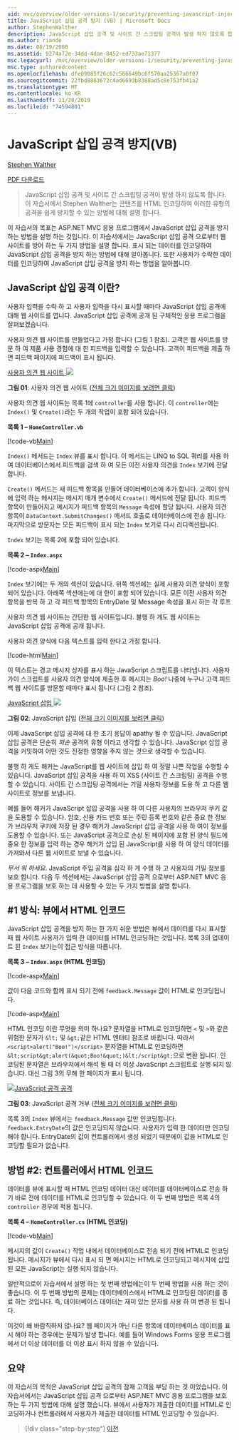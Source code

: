 ```yaml
---
uid: mvc/overview/older-versions-1/security/preventing-javascript-injection-attacks-vb
title: JavaScript 삽입 공격 방지 (VB) | Microsoft Docs
author: StephenWalther
description: JavaScript 삽입 공격 및 사이트 간 스크립팅 공격이 발생 하지 않도록 합니다. 이 자습서에서 Stephen Walther는 쉽게 제거할 수 있는 방법을 설명 합니다.
ms.author: riande
ms.date: 08/19/2008
ms.assetid: 9274a72e-34dd-4dae-8452-ed733ae71377
msc.legacyurl: /mvc/overview/older-versions-1/security/preventing-javascript-injection-attacks-vb
msc.type: authoredcontent
ms.openlocfilehash: dfe09085f26c62c566649bc6f570aa25367a0f07
ms.sourcegitcommit: 22fbd8863672c4ad6693b8388ad5c8e753fb41a2
ms.translationtype: MT
ms.contentlocale: ko-KR
ms.lasthandoff: 11/28/2019
ms.locfileid: "74594801"
---
```

# <a name="preventing-javascript-injection-attacks-vb"></a>JavaScript 삽입 공격 방지(VB)

[Stephen Walther](https://github.com/StephenWalther)

[PDF 다운로드](https://download.microsoft.com/download/8/4/8/84843d8d-1575-426c-bcb5-9d0c42e51416/ASPNET_MVC_Tutorial_06_VB.pdf)

> JavaScript 삽입 공격 및 사이트 간 스크립팅 공격이 발생 하지 않도록 합니다. 이 자습서에서 Stephen Walther는 콘텐츠를 HTML 인코딩하여 이러한 유형의 공격을 쉽게 방지할 수 있는 방법에 대해 설명 합니다.

이 자습서의 목표는 ASP.NET MVC 응용 프로그램에서 JavaScript 삽입 공격을 방지 하는 방법을 설명 하는 것입니다. 이 자습서에서는 JavaScript 삽입 공격 으로부터 웹 사이트를 방어 하는 두 가지 방법을 설명 합니다. 표시 되는 데이터를 인코딩하여 JavaScript 삽입 공격을 방지 하는 방법에 대해 알아봅니다. 또한 사용자가 수락한 데이터를 인코딩하여 JavaScript 삽입 공격을 방지 하는 방법을 알아봅니다.

## <a name="what-is-a-javascript-injection-attack"></a>JavaScript 삽입 공격 이란?

사용자 입력을 수락 하 고 사용자 입력을 다시 표시할 때마다 JavaScript 삽입 공격에 대해 웹 사이트를 엽니다. JavaScript 삽입 공격에 공개 된 구체적인 응용 프로그램을 살펴보겠습니다.

사용자 의견 웹 사이트를 만들었다고 가정 합니다 (그림 1 참조). 고객은 웹 사이트를 방문 하 여 제품 사용 경험에 대 한 피드백을 입력할 수 있습니다. 고객이 피드백을 제출 하면 피드백 페이지에 피드백이 표시 됩니다.

[사용자 의견 웹 사이트 ![](preventing-javascript-injection-attacks-vb/_static/image2.png)](preventing-javascript-injection-attacks-vb/_static/image1.png)

**그림 01**: 사용자 의견 웹 사이트 ([전체 크기 이미지를 보려면 클릭](preventing-javascript-injection-attacks-vb/_static/image3.png))

사용자 의견 웹 사이트는 목록 1에 `controller`를 사용 합니다. 이 `controller`에는 `Index()` 및 `Create()`라는 두 개의 작업이 포함 되어 있습니다.

**목록 1 – `HomeController.vb`**

[!code-vb[Main](preventing-javascript-injection-attacks-vb/samples/sample1.vb)]

`Index()` 메서드는 `Index` 뷰를 표시 합니다. 이 메서드는 LINQ to SQL 쿼리를 사용 하 여 데이터베이스에서 피드백을 검색 하 여 모든 이전 사용자 의견을 `Index` 보기에 전달 합니다.

`Create()` 메서드는 새 피드백 항목을 만들어 데이터베이스에 추가 합니다. 고객이 양식에 입력 하는 메시지는 메시지 매개 변수에서 `Create()` 메서드에 전달 됩니다. 피드백 항목이 만들어지고 메시지가 피드백 항목의 `Message` 속성에 할당 됩니다. 사용자 의견 항목이 `DataContext.SubmitChanges()` 메서드 호출로 데이터베이스에 전송 됩니다. 마지막으로 방문자는 모든 피드백이 표시 되는 `Index` 보기로 다시 리디렉션됩니다.

`Index` 보기는 목록 2에 포함 되어 있습니다.

**목록 2 – `Index.aspx`**

[!code-aspx[Main](preventing-javascript-injection-attacks-vb/samples/sample2.aspx)]

`Index` 보기에는 두 개의 섹션이 있습니다. 위쪽 섹션에는 실제 사용자 의견 양식이 포함 되어 있습니다. 아래쪽 섹션에는에 대 한이 포함 되어 있습니다. 모든 이전 사용자 의견 항목을 반복 하 고 각 피드백 항목의 EntryDate 및 Message 속성을 표시 하는 각 루프

사용자 의견 웹 사이트는 간단한 웹 사이트입니다. 불행 하 게도 웹 사이트는 JavaScript 삽입 공격에 공개 됩니다.

사용자 의견 양식에 다음 텍스트를 입력 한다고 가정 합니다.

[!code-html[Main](preventing-javascript-injection-attacks-vb/samples/sample3.html)]

이 텍스트는 경고 메시지 상자를 표시 하는 JavaScript 스크립트를 나타냅니다. 사용자가이 스크립트를 사용자 의견 양식에 제출한 후 메시지는 <em>Boo!</em> 나중에 누구나 고객 피드백 웹 사이트를 방문할 때마다 표시 됩니다 (그림 2 참조).

[JavaScript 삽입 ![](preventing-javascript-injection-attacks-vb/_static/image5.png)](preventing-javascript-injection-attacks-vb/_static/image4.png)

**그림 02**: JavaScript 삽입 ([전체 크기 이미지를 보려면 클릭](preventing-javascript-injection-attacks-vb/_static/image6.png))

이제 JavaScript 삽입 공격에 대 한 초기 응답이 apathy 될 수 있습니다. JavaScript 삽입 공격은 단순히 *파손* 공격의 유형 이라고 생각할 수 있습니다. JavaScript 삽입 공격을 커밋하여 어떤 것도 진정한 영향을 주지 않는 것으로 생각할 수 있습니다.

불행 하 게도 해커는 JavaScript를 웹 사이트에 삽입 하 여 정말 나쁜 작업을 수행할 수 있습니다. JavaScript 삽입 공격을 사용 하 여 XSS (사이트 간 스크립팅) 공격을 수행할 수 있습니다. 사이트 간 스크립팅 공격에서는 기밀 사용자 정보를 도용 하 고 다른 웹 사이트로 정보를 보냅니다.

예를 들어 해커가 JavaScript 삽입 공격을 사용 하 여 다른 사용자의 브라우저 쿠키 값을 도용할 수 있습니다. 암호, 신용 카드 번호 또는 주민 등록 번호와 같은 중요 한 정보가 브라우저 쿠키에 저장 된 경우 해커가 JavaScript 삽입 공격을 사용 하 여이 정보를 도용할 수 있습니다. 또는 JavaScript 공격으로 손상 된 페이지에 포함 된 양식 필드에 중요 한 정보를 입력 하는 경우 해커가 삽입 된 JavaScript를 사용 하 여 양식 데이터를 가져와서 다른 웹 사이트로 보낼 수 있습니다.

*무서 워 하세요*. JavaScript 주입 공격을 심각 하 게 수행 하 고 사용자의 기밀 정보를 보호 합니다. 다음 두 섹션에서는 JavaScript 삽입 공격 으로부터 ASP.NET MVC 응용 프로그램을 보호 하는 데 사용할 수 있는 두 가지 방법을 설명 합니다.

## <a name="approach-1-html-encode-in-the-view"></a>#1 방식: 뷰에서 HTML 인코드

JavaScript 삽입 공격을 방지 하는 한 가지 쉬운 방법은 뷰에서 데이터를 다시 표시할 때 웹 사이트 사용자가 입력 한 데이터를 HTML 인코딩하는 것입니다. 목록 3의 업데이트 된 `Index` 보기는이 접근 방식을 따릅니다.

**목록 3 – `Index.aspx` (HTML 인코딩)**

[!code-aspx[Main](preventing-javascript-injection-attacks-vb/samples/sample4.aspx)]

값이 다음 코드와 함께 표시 되기 전에 `feedback.Message` 값이 HTML로 인코딩됩니다.

[!code-aspx[Main](preventing-javascript-injection-attacks-vb/samples/sample5.aspx)]

HTML 인코딩 이란 무엇을 의미 하나요? 문자열을 HTML로 인코딩하면 `<` 및 `>`와 같은 위험한 문자가 `&lt;` 및 `&gt;`같은 HTML 엔터티 참조로 바뀝니다. 따라서 `<script>alert("Boo!")</script>` 문자열을 HTML로 인코딩하면 `&lt;script&gt;alert(&quot;Boo!&quot;)&lt;/script&gt;`으로 변환 됩니다. 인코딩된 문자열은 브라우저에서 해석 될 때 더 이상 JavaScript 스크립트로 실행 되지 않습니다. 대신 그림 3의 무해 한 페이지가 표시 됩니다.

[![JavaScript 공격 공격](preventing-javascript-injection-attacks-vb/_static/image8.png)](preventing-javascript-injection-attacks-vb/_static/image7.png)

**그림 03**: JavaScript 공격 거부 ([전체 크기 이미지를 보려면 클릭](preventing-javascript-injection-attacks-vb/_static/image9.png))

목록 3의 `Index` 뷰에서는 `feedback.Message` 값만 인코딩됩니다. `feedback.EntryDate`의 값은 인코딩되지 않습니다. 사용자가 입력 한 데이터만 인코딩해야 합니다. EntryDate의 값이 컨트롤러에서 생성 되었기 때문에이 값을 HTML로 인코딩할 필요가 없습니다.

## <a name="approach-2-html-encode-in-the-controller"></a>방법 #2: 컨트롤러에서 HTML 인코드

데이터를 뷰에 표시할 때 HTML 인코딩 데이터 대신 데이터를 데이터베이스로 전송 하기 바로 전에 데이터를 HTML로 인코딩할 수 있습니다. 이 두 번째 방법은 목록 4의 `controller` 경우에 적용 됩니다.

**목록 4 – `HomeController.cs` (HTML 인코딩)**

[!code-vb[Main](preventing-javascript-injection-attacks-vb/samples/sample6.vb)]

메시지의 값이 `Create()` 작업 내에서 데이터베이스로 전송 되기 전에 HTML로 인코딩됩니다. 메시지가 뷰에서 다시 표시 되 면 메시지는 HTML로 인코딩되고 메시지에 삽입 된 모든 JavaScript는 실행 되지 않습니다.

일반적으로이 자습서에서 설명 하는 첫 번째 방법에는이 두 번째 방법을 사용 하는 것이 좋습니다. 이 두 번째 방법의 문제는 데이터베이스에서 HTML로 인코딩된 데이터를 종료 하는 것입니다. 즉, 데이터베이스 데이터는 재미 있는 문자를 사용 하 여 변경 된 됩니다.

이것이 왜 바람직하지 않나요? 웹 페이지가 아닌 다른 항목에 데이터베이스 데이터를 표시 해야 하는 경우에는 문제가 발생 합니다. 예를 들어 Windows Forms 응용 프로그램에서 더 이상 데이터를 더 이상 표시 하지 않을 수 있습니다.

## <a name="summary"></a>요약

이 자습서의 목적은 JavaScript 삽입 공격의 잠재 고객을 부담 하는 것 이었습니다. 이 자습서에서는 JavaScript 삽입 공격 으로부터 ASP.NET MVC 응용 프로그램을 보호 하는 두 가지 방법에 대해 설명 했습니다. 뷰에서 사용자가 제출한 데이터를 HTML로 인코딩하거나 컨트롤러에서 사용자가 제출한 데이터를 HTML 인코딩할 수 있습니다.

> [!div class="step-by-step"]
> [이전](authenticating-users-with-windows-authentication-vb.md)
